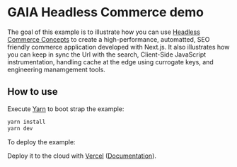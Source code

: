 # GAIA Headless Commerce demo

The goal of this example is to illustrate how you can use [Headless Commerce Concepts](https://docs.google.com/document/d/1EQMWpQiQlj6o5ihBY0w8GpxzrQmy5SKSnt7BAENIGKE/edit#) to create a high-performance, automatted, SEO friendly commerce application developed with Next.js. It also illustrates how you can keep in sync the Url with the search, Client-Side JavaScript instrumentation, handling cache at the edge using currogate keys, and engineering manamgement tools.

## How to use

Execute [Yarn](https://yarnpkg.com/lang/en/docs/cli/create/) to boot strap the example:

```bash
yarn install
yarn dev
```

To deploy the example:

Deploy it to the cloud with [Vercel](https://vercel.com/new?utm_source=github&utm_medium=readme&utm_campaign=next-example) ([Documentation](https://nextjs.org/docs/deployment)).
